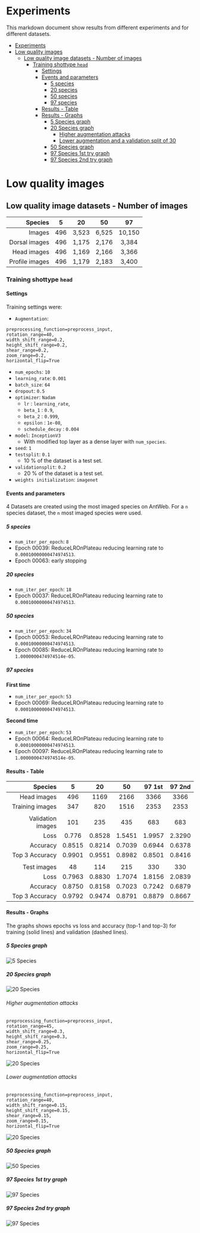 # Experiments

This markdown document show results from different experiments and for different datasets.

<!-- TOC depthFrom:1 depthTo:6 withLinks:1 updateOnSave:1 orderedList:0 -->

- [Experiments](#experiments)
- [Low quality images](#low-quality-images)
	- [Low quality image datasets - Number of images](#low-quality-image-datasets-number-of-images)
		- [Training shottype `head`](#training-shottype-head)
			- [Settings](#settings)
			- [Events and parameters](#events-and-parameters)
				- [5 species](#5-species)
				- [20 species](#20-species)
				- [50 species](#50-species)
				- [97 species](#97-species)
			- [Results - Table](#results-table)
			- [Results - Graphs](#results-graphs)
				- [5 Species graph](#5-species-graph)
				- [20 Species graph](#20-species-graph)
					- [Higher augmentation attacks](#higher-augmentation-attacks)
					- [Lower augmentation and a validation split of 30](#lower-augmentation-and-a-validation-split-of-30)
				- [50 Species graph](#50-species-graph)
				- [97 Species 1st try graph](#97-species-1st-try-graph)
				- [97 Species 2nd try graph](#97-species-2nd-try-graph)

<!-- /TOC -->

# Low quality images

## Low quality image datasets - Number of images

|       Species |  5  |      20      |      50      |        97        |
|-------------: | :-: | :----------: | :----------: | :--------------: |
|        Images | 496 | 3,523       | 6,525       | 10,150         |
| Dorsal images | 496 |     1,175     |   2,176     |    3,384       |
|   Head images | 496 |     1,169     |   2,166     |    3,366       |
|Profile images | 496 |     1,179     |   2,183     |    3,400       |

### Training shottype `head`

#### Settings

Training settings were:

- `Augmentation`:
```  
preprocessing_function=preprocess_input,
rotation_range=40,
width_shift_range=0.2,
height_shift_range=0.2,
shear_range=0.2,
zoom_range=0.2,
horizontal_flip=True
```
- `num_epochs`: `10`
- `learning_rate`: `0.001`
- `batch_size`: `64`
- `dropout`: `0.5`
- `optimizer`: `Nadam`
  - `lr` : `learning_rate`,
  - `beta_1` : `0.9`,
  - `beta_2` : `0.999`,
  - `epsilon` : `1e-08`,
  - `schedule_decay` : `0.004`
- `model`: `InceptionV3`
  - With modified top layer as a dense layer with `num_species`.
- `seed`: `1`
- `testsplit`: `0.1`
  - 10 % of the dataset is a test set.
- `validationsplit`: `0.2`
  - 20 % of the dataset is a test set.
- `weights initialization`: `imagenet`

#### Events and parameters
4 Datasets are created using the most imaged species on AntWeb. For a `n` species dataset, the `n` most imaged species were used.

##### 5 species
- `num_iter_per_epoch`: `8`
- Epoch 00039: ReduceLROnPlateau reducing learning rate to `0.00010000000474974513`.
- Epoch 00063: early stopping

##### 20 species
- `num_iter_per_epoch`: `18`
- Epoch 00037: ReduceLROnPlateau reducing learning rate to `0.00010000000474974513`.

##### 50 species
- `num_iter_per_epoch`: `34`
- Epoch 00053: ReduceLROnPlateau reducing learning rate to `0.00010000000474974513`.
- Epoch 00085: ReduceLROnPlateau reducing learning rate to `1.0000000474974514e-05`.

##### 97 species
**First time**
- `num_iter_per_epoch`: `53`
- Epoch 00069: ReduceLROnPlateau reducing learning rate to `0.00010000000474974513`.

**Second time**
- `num_iter_per_epoch`: `53`
- Epoch 00064: ReduceLROnPlateau reducing learning rate to `0.00010000000474974513`.
- Epoch 00097: ReduceLROnPlateau reducing learning rate to `1.0000000474974514e-05`.

#### Results - Table

|           Species |    5   |   20   |   50   | 97 1st | 97 2nd   |
|------------------:|:------:|:------:|:------:|:------:|:-----:   |
|       Head images |    496 |   1169 |   2166 |   3366 | 3366	   |
|   Training images |    347 |    820 |   1516 |   2353 | 2353	   |
|                   |        |        |        |        |		   |
| Validation images |    101 |    235 |    435 |    683 | 683	   |
|              Loss |  0.776 | 0.8528 | 1.5451 | 1.9957 | 2.3290   |
|          Accuracy | 0.8515 | 0.8214 | 0.7039 | 0.6944 | 0.6378   |
|    Top 3 Accuracy | 0.9901 | 0.9551 | 0.8982 | 0.8501 | 0.8416   |
|                   |        |        |        |        |		   |
|       Test images |     48 |    114 |    215 |    330 |	330	   |
|              Loss | 0.7963 | 0.8830 | 1.7074 | 1.8156 | 2.0839   |
|          Accuracy | 0.8750 | 0.8158 | 0.7023 | 0.7242 | 0.6879   |
|    Top 3 Accuracy | 0.9792 | 0.9474 | 0.8791 | 0.8879 | 0.8667   |

#### Results - Graphs
The graphs shows epochs vs loss and accuracy (top-1 and top-3) for training (solid lines) and validation (dashed lines).

##### 5 Species graph

![5 Species](/docs_experiments/top5species_Qlow.png)

##### 20 Species graph

![20 Species](/docs_experiments/top20species_Qlow.png)

###### Higher augmentation attacks
```
preprocessing_function=preprocess_input,
rotation_range=45,
width_shift_range=0.3,
height_shift_range=0.3,
shear_range=0.25,
zoom_range=0.25,
horizontal_flip=True
```
![20 Species](/docs_experiments/top20species_Qlow_AugHigh.png)

###### Lower augmentation attacks
```
preprocessing_function=preprocess_input,
rotation_range=40,
width_shift_range=0.15,
height_shift_range=0.15,
shear_range=0.15,
zoom_range=0.15,
horizontal_flip=True
```
![20 Species](/docs_experiments/top20species_Qlow_Auglow.png)

##### 50 Species graph

![50 Species](/docs_experiments/top50species_Qlow.png)

##### 97 Species 1st try graph

![97 Species](/docs_experiments/top97species_Qlow.png)

##### 97 Species 2nd try graph

![97 Species](/docs_experiments/top97species_Qlow2.png)
